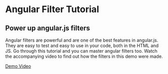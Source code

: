 Angular Filter Tutorial
======================

Power up angular.js filters
---------------------------

Angular filters are powerful and are one of the best features in angular.js.  They are easy to test and easy to use in your code, both in the HTML and JS.  Go through this tutorial and you can master angular filters too.  Watch the accompanying video to find out how the filters in this demo were made.

[Demo Video][vid]

[vid]:https://www.youtube.com/watch?v=MdojCpsE-FQ